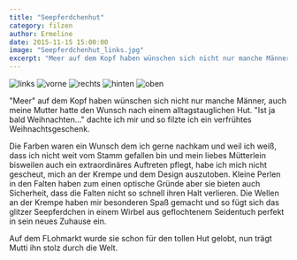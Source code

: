 ```yaml
---
title: "Seepferdchenhut"
category: filzen
author: Ermeline
date: 2015-11-15 15:00:00
image: "Seepferdchenhut_links.jpg"
excerpt: "Meer auf dem Kopf haben wünschen sich nicht nur manche Männer..."
---
```


![links](Seepferdchenhut_links.jpg)
![vorne](Seepferdchenhut_vorne.jpg)
![rechts](Seepferdchenhut_rechts.jpg)
![hinten](Seepferdchenhut_hinten.jpg)
![oben](Seepferdchenhut_hintenoben.jpg)

"Meer" auf dem Kopf haben wünschen sich nicht nur manche Männer, auch meine Mutter hatte den Wunsch nach einem alltagstauglichen Hut. "Ist ja bald Weihnachten..." dachte ich mir und so filzte ich ein verfrühtes Weihnachtsgeschenk. 

Die Farben waren ein Wunsch dem ich gerne nachkam und weil ich weiß, dass ich nicht weit vom Stamm gefallen bin und mein liebes Mütterlein bisweilen auch ein extraordinäres Auftreten pflegt, habe ich mich nicht gescheut, mich an der Krempe und dem Design auszutoben. Kleine Perlen in den Falten haben zum einen optische Gründe aber sie bieten auch Sicherheit, dass die Falten nicht so schnell ihren Halt verlieren. Die Wellen an der Krempe haben mir besonderen Spaß gemacht und so fügt sich das glitzer Seepferdchen in einem Wirbel aus geflochtenem Seidentuch perfekt in sein neues Zuhause ein.

Auf dem FLohmarkt wurde sie schon für den tollen Hut gelobt, nun trägt Mutti ihn stolz durch die Welt.
